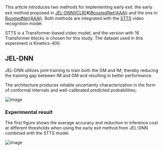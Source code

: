 This article introduces two methods for implementing early exit: the early exit method proposed in [JEL-DNN(ICLR)](https://arxiv.org/abs/2310.09163)和[BoostedNet(AAAI)](https://arxiv.org/abs/2211.16726) and the one in [BoostedNet(AAAI)](https://arxiv.org/abs/2211.16726). 
Both methods are integrated with the [STTS](https://arxiv.org/abs/2111.11591) video recognition model.

STTS is a Transformer-based video model, and the version with 16 Transformer blocks is chosen for this study. The dataset used in this experiment is Kinetics-400.

## JEL-DNN
JEL-DNN utilizes joint training to train both the GM and IM, thereby reducing the training gap between IM and GM and resulting in better performance.

The architecture produces reliable uncertainty characterization in the form of conformal intervals and well-calibrated predicted probabilities;

![image](https://github.com/zhaoweizhao/EdgeComputing/assets/151530559/eb427ae1-7b0c-4ec2-b318-d1102b7b5779)

### Experimental result
The first figure shows the average accuracy and reduction in inference cost at different thresholds when using the early exit method from JEL-DNN combined with the STTS model.

![image](https://github.com/zhaoweizhao/EdgeComputing/assets/151530559/7198eb70-fd2f-4a1b-b6c2-c3f1b5af4e6a)

